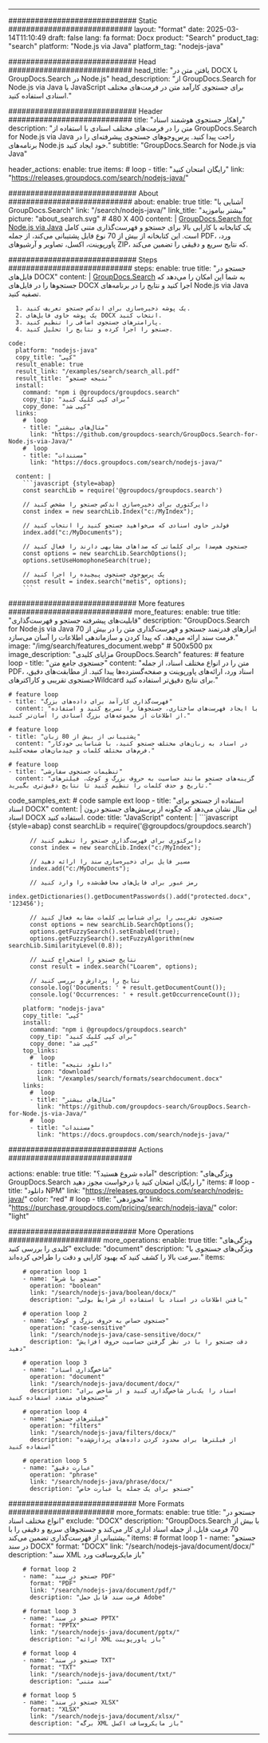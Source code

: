 
---
############################# Static ############################
layout: "format"
date:  2025-03-14T11:10:49
draft: false
lang: fa
format: Docx
product: "Search"
product_tag: "search"
platform: "Node.js via Java"
platform_tag: "nodejs-java"

############################# Head ############################
head_title: "یافتن متن در DOCX با GroupDocs.Search در Node.js"
head_description: "از GroupDocs.Search for Node.js via Java با JavaScript برای جستجوی کارآمد متن در فرمت‌های مختلف اسنادی استفاده کنید."

############################# Header ############################
title: "راهکار جستجوی هوشمند اسناد" 
description: "متن را در فرمت‌های مختلف اسنادی با استفاده از GroupDocs.Search for Node.js via Java راحت پیدا کنید. پرس‌و‌جوهای جستجوی پیشرفته‌ای را در برنامه‌های Node.js خود ایجاد کنید."
subtitle: "GroupDocs.Search for Node.js via Java" 

header_actions:
  enable: true
  items:
    #  loop
    - title: "رایگان امتحان کنید"
      link: "https://releases.groupdocs.com/search/nodejs-java/"
      
############################# About ############################
about:
    enable: true
    title: "آشنایی با GroupDocs.Search"
    link: "/search/nodejs-java/"
    link_title: "بیشتر بیاموزید"
    picture: "about_search.svg" # 480 X 400
    content: |
       [GroupDocs.Search for Node.js via Java](/search/nodejs-java/) یک کتابخانه با کارایی بالا برای جستجو و فهرست‌گذاری متنی کامل است. این کتابخانه از بیش از 70 نوع فایل پشتیبانی می‌کند، از جمله PDF، ورد، پاورپوینت، اکسل، تصاویر و آرشیوهای ZIP، که نتایج سریع و دقیقی را تضمین می‌کند.

############################# Steps ############################
steps:
    enable: true
    title: "جستجو در فایل‌های DOCX"
    content: |
      [GroupDocs.Search](/search/nodejs-java/) به شما این امکان را می‌دهد که جستجوها را در فایل‌های DOCX اجرا کنید و نتایج را در برنامه‌های Node.js via Java تصفیه کنید.
      
      1. یک پوشه ذخیره‌سازی برای اندکس جستجو تعریف کنید.
      2. یک پوشه حاوی فایل‌های DOCX انتخاب کنید.
      3. پارامترهای جستجوی اضافی را تنظیم کنید.
      4. جستجو را اجرا کرده و نتایج را تحلیل کنید.
   
    code:
      platform: "nodejs-java"
      copy_title: "کپی"
      result_enable: true
      result_link: "/examples/search/search_all.pdf"
      result_title: "نتیجه جستجو"
      install:
        command: "npm i @groupdocs/groupdocs.search"
        copy_tip: "برای کپی کلیک کنید"
        copy_done: "کپی شد"
      links:
        #  loop
        - title: "مثال‌های بیشتر"
          link: "https://github.com/groupdocs-search/GroupDocs.Search-for-Node.js-via-Java/"
        #  loop
        - title: "مستندات"
          link: "https://docs.groupdocs.com/search/nodejs-java/"
          
      content: |
        ```javascript {style=abap}
        const searchLib = require('@groupdocs/groupdocs.search')

        // دایرکتوری برای ذخیره‌سازی اندکس جستجو را مشخص کنید
        const index = new searchLib.Index("c:/MyIndex");

        // فولدر حاوی اسنادی که می‌خواهید جستجو کنید را انتخاب کنید
        index.add("c:/MyDocuments");

        // جستجوی هم‌صدا برای کلماتی که صداهای مشابهی دارند را فعال کنید
        const options = new searchLib.SearchOptions();
        options.setUseHomophoneSearch(true);

        // یک پرس‌و‌جوی جستجوی پیچیده را اجرا کنید
        const result = index.search("metis", options);
        ```            

############################# More features ############################
more_features:
  enable: true
  title: "قابلیت‌های پیشرفته جستجو و فهرست‌گذاری"
  description: "GroupDocs.Search for Node.js via Java ابزارهای قدرتمند جستجو و فهرست‌گذاری متن را در بیش از 70 فرمت سند ارائه می‌دهد، که پیدا کردن و سازماندهی اطلاعات را آسان می‌سازد."
  image: "/img/search/features_document.webp" # 500x500 px
  image_description: "مزایای کلیدی GroupDocs.Search"
  features:
    # feature loop
    - title: "جستجوی جامع متن"
      content: "متن را در انواع مختلف اسناد، از جمله PDF، اسناد ورد، ارائه‌های پاورپوینت و صفحه‌گسترده‌ها پیدا کنید. از مطابقت‌های دقیق، جستجوی تقریبی و کاراکترهایWildcard برای نتایج دقیق‌تر استفاده کنید."

    # feature loop
    - title: "فهرست‌گذاری کارآمد برای داده‌های بزرگ"
      content: "با ایجاد فهرست‌های ساختاری، جستجوها را تسریع کنید و استفاده از اطلاعات از مجموعه‌های بزرگ اسنادی را آسان‌تر کنید."

    # feature loop
    - title: "پشتیبانی از بیش از 80 زبان"
      content: "در اسناد به زبان‌های مختلف جستجو کنید، با شناسایی خودکار فرم‌های مختلف کلمات و چیدمان‌های صفحه‌کلید."

    # feature loop
    - title: "تنظیمات جستجوی سفارشی"
      content: "گزینه‌های جستجو مانند حساسیت به حروف بزرگ و کوچک، فیلترهای تاریخ و حذف کلمات را تنظیم کنید تا نتایج دقیق‌تری بگیرید."
      
  code_samples_ext:
    # code sample ext loop
    - title: "استفاده از جستجو برای اسناد DOCX"
      content: |
        این مثال نشان می‌دهد که چگونه از پرسش‌های جستجو درون اسناد DOCX استفاده کنید.
      code:
        title: "JavaScript"
        content: |
          ```javascript {style=abap}
          const searchLib = require('@groupdocs/groupdocs.search')
          
          // دایرکتوری برای فهرست‌گذاری جستجو را تنظیم کنید
          const index = new searchLib.Index("c:/MyIndex");
              
          // مسیر فایل برای ذخیره‌سازی سند را ارائه دهید
          index.add("c:/MyDocuments");

          // رمز عبور برای فایل‌های محافظت‌شده را وارد کنید
          index.getDictionaries().getDocumentPasswords().add("protected.docx", '123456');

          // جستجوی تقریبی را برای شناسایی کلمات مشابه فعال کنید
          const options = new searchLib.SearchOptions();
          options.getFuzzySearch().setEnabled(true);
          options.getFuzzySearch().setFuzzyAlgorithm(new searchLib.SimilarityLevel(0.8));

          // نتایج جستجو را استخراج کنید
          const result = index.search("Loarem", options);
          
          // نتایج را پردازش و بررسی کنید
          console.log('Documents: ' + result.getDocumentCount());
          console.log('Occurrences: ' + result.getOccurrenceCount());
          ```
        platform: "nodejs-java"
        copy_title: "کپی"
        install:
          command: "npm i @groupdocs/groupdocs.search"
          copy_tip: "برای کپی کلیک کنید"
          copy_done: "کپی شد"
        top_links:
          #  loop
          - title: "دانلود نتیجه"
            icon: "download"
            link: "/examples/search/formats/searchdocument.docx"
        links:
          #  loop
          - title: "مثال‌های بیشتر"
            link: "https://github.com/groupdocs-search/GroupDocs.Search-for-Node.js-via-Java/"
          #  loop
          - title: "مستندات"
            link: "https://docs.groupdocs.com/search/nodejs-java/"
            

            


############################# Actions ############################

actions:
  enable: true
  title: "آماده شروع هستید؟"
  description: "ویژگی‌های GroupDocs.Search را رایگان امتحان کنید یا درخواست مجوز دهید"
  items:
    #  loop
    - title: "دانلود NPM"
      link: "https://releases.groupdocs.com/search/nodejs-java/"
      color: "red"
        #  loop
    - title: "مجوزدهی"
      link: "https://purchase.groupdocs.com/pricing/search/nodejs-java/"
      color: "light"


############################# More Operations #####################
more_operations:
    enable: true
    title: "ویژگی‌های کلیدی را بررسی کنید"
    exclude: "document"
    description: "ویژگی‌های جستجوی با سرعت بالا را کشف کنید که بهبود کارایی و دقت را طراحی کرده‌اند."
    items: 
          
        # operation loop 1
        - name: "جستجو با شرط"
          operation: "boolean"
          link: "/search/nodejs-java/boolean/docx/"
          description: "یافتن اطلاعات در اسناد با استفاده از شرایط بولی"

        # operation loop 2
        - name: "جستجوی حساس به حروف بزرگ و کوچک"
          operation: "case-sensitive"
          link: "/search/nodejs-java/case-sensitive/docx/"
          description: "دقت جستجو را با در نظر گرفتن حساسیت حروف افزایش دهید"

        # operation loop 3
        - name: "شاخص‌گذاری اسناد"
          operation: "document"
          link: "/search/nodejs-java/document/docx/"
          description: "اسناد را یک‌بار شاخص‌گذاری کنید و از شاخص برای جستجوهای متعدد استفاده کنید"

        # operation loop 4
        - name: "فیلترهای جستجو"
          operation: "filters"
          link: "/search/nodejs-java/filters/docx/"
          description: "از فیلترها برای محدود کردن داده‌های پردازش‌شده استفاده کنید"

        # operation loop 5
        - name: "عبارت دقیق"
          operation: "phrase"
          link: "/search/nodejs-java/phrase/docx/"
          description: "جستجو برای یک جمله یا عبارت خاص"
          
        
          
############################# More Formats ########################
more_formats:
    enable: true
    title: "جستجو در انواع مختلف اسناد"
    exclude: "DOCX"
    description: "GroupDocs.Search با بیش از 70 فرمت فایل، از جمله اسناد اداری کار می‌کند و جستجوهای سریع و دقیقی را با پشتیبانی از فهرست‌گذاری تضمین می‌کند."
    items: 
        # format loop 1
        - name: "جستجو در سند DOCX"
          format: "DOCX"
          link: "/search/nodejs-java/document/docx/"
          description: "سند XML باز مایکروسافت ورد"
          
        # format loop 2
        - name: "جستجو در سند PDF"
          format: "PDF"
          link: "/search/nodejs-java/document/pdf/"
          description: "فرمت سند قابل حمل Adobe"
          
        # format loop 3
        - name: "جستجو در سند PPTX"
          format: "PPTX"
          link: "/search/nodejs-java/document/pptx/"
          description: "ارائه XML باز پاورپوینت"

        # format loop 4
        - name: "جستجو در سند TXT"
          format: "TXT"
          link: "/search/nodejs-java/document/txt/"
          description: "سند متنی"
          
        # format loop 5
        - name: "جستجو در سند XLSX"
          format: "XLSX"
          link: "/search/nodejs-java/document/xlsx/"
          description: "برگه XML باز مایکروسافت اکسل"
  

---